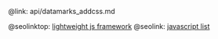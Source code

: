 @link: api/datamarks_addcss.md

@seolinktop: [lightweight js framework](https://webix.com)
@seolink: [javascript list](https://webix.com/widget/list/)